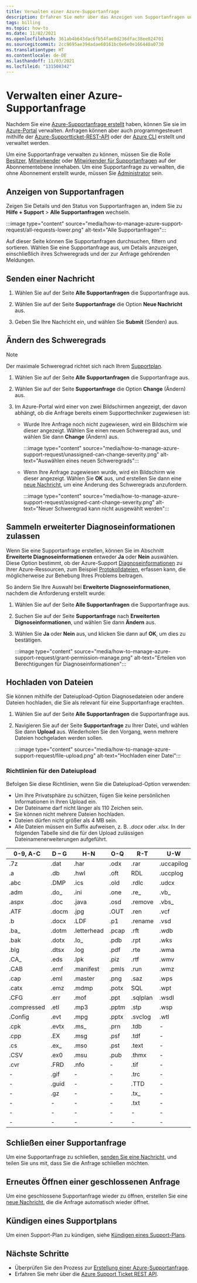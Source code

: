 ```yaml
---
title: Verwalten einer Azure-Supportanfrage
description: Erfahren Sie mehr über das Anzeigen von Supportanfragen und das Senden von Nachrichten, das Hochladen von Dateien und das Verwalten von Optionen.
tags: billing
ms.topic: how-to
ms.date: 11/02/2021
ms.openlocfilehash: 361ab4b643dac6fb54fae8d236dfac38ee024701
ms.sourcegitcommit: 2cc9695ae394adae60161bc0e6e0e166440a0730
ms.translationtype: HT
ms.contentlocale: de-DE
ms.lasthandoff: 11/03/2021
ms.locfileid: "131508342"
---
```

# <a name="manage-an-azure-support-request"></a>Verwalten einer Azure-Supportanfrage

Nachdem Sie eine [Azure-Supportanfrage erstellt](how-to-create-azure-support-request.md) haben, können Sie sie im [Azure-Portal](https://portal.azure.com) verwalten. Anfragen können aber auch programmgesteuert mithilfe der [Azure-Supportticket-REST-API](/rest/api/support) oder der [Azure CLI](/cli/azure/azure-cli-support-request) erstellt und verwaltet werden.

Um eine Supportanfrage verwalten zu können, müssen Sie die Rolle [Besitzer](../../role-based-access-control/built-in-roles.md#owner), [Mitwirkender](../../role-based-access-control/built-in-roles.md#contributor) oder [Mitwirkender für Supportanfragen](../../role-based-access-control/built-in-roles.md#support-request-contributor) auf der Abonnementebene innehaben. Um eine Supportanfrage zu verwalten, die ohne Abonnement erstellt wurde, müssen Sie [Administrator](../../active-directory/roles/permissions-reference.md) sein.

## <a name="view-support-requests"></a>Anzeigen von Supportanfragen

Zeigen Sie Details und den Status von Supportanfragen an, indem Sie zu **Hilfe + Support** >  **Alle Supportanfragen** wechseln.

:::image type="content" source="media/how-to-manage-azure-support-request/all-requests-lower.png" alt-text="Alle Supportanfragen":::

Auf dieser Seite können Sie Supportanfragen durchsuchen, filtern und sortieren. Wählen Sie eine Supportanfrage aus, um Details anzuzeigen, einschließlich ihres Schweregrads und der zur Anfrage gehörenden Meldungen.

## <a name="send-a-message"></a>Senden einer Nachricht

1. Wählen Sie auf der Seite **Alle Supportanfragen** die Supportanfrage aus.

1. Wählen Sie auf der Seite **Supportanfrage** die Option **Neue Nachricht** aus.

1. Geben Sie Ihre Nachricht ein, und wählen Sie **Submit** (Senden) aus.

## <a name="change-the-severity-level"></a>Ändern des Schweregrads

> [!NOTE]
> Der maximale Schweregrad richtet sich nach Ihrem [Supportplan](https://azure.microsoft.com/support/plans).

1. Wählen Sie auf der Seite **Alle Supportanfragen** die Supportanfrage aus.

1. Wählen Sie auf der Seite **Supportanfrage** die Option **Change** (Ändern) aus.

1. Im Azure-Portal wird einer von zwei Bildschirmen angezeigt, der davon abhängt, ob die Anfrage bereits einem Supporttechniker zugewiesen ist:

    - Wurde Ihre Anfrage noch nicht zugewiesen, wird ein Bildschirm wie dieser angezeigt. Wählen Sie einen neuen Schweregrad aus, und wählen Sie dann **Change** (Ändern) aus.

        :::image type="content" source="media/how-to-manage-azure-support-request/unassigned-can-change-severity.png" alt-text="Auswählen eines neuen Schweregrads":::

    - Wenn Ihre Anfrage zugewiesen wurde, wird ein Bildschirm wie dieser angezeigt. Wählen Sie **OK** aus, und erstellen Sie dann eine [neue Nachricht](#send-a-message), um eine Änderung des Schweregrads anzufordern.

        :::image type="content" source="media/how-to-manage-azure-support-request/assigned-cant-change-severity.png" alt-text="Neuer Schweregrad kann nicht ausgewählt werden":::

## <a name="allow-collection-of-advanced-diagnostic-information"></a>Sammeln erweiterter Diagnoseinformationen zulassen ​

Wenn Sie eine Supportanfrage erstellen, können Sie im Abschnitt **Erweiterte Diagnoseinformationen** entweder **Ja** oder **Nein** auswählen. Diese Option bestimmt, ob der Azure-Support [Diagnoseinformationen](https://azure.microsoft.com/support/legal/support-diagnostic-information-collection/) zu Ihrer Azure-Ressourcen, zum Beispiel [Protokolldateien](how-to-create-azure-support-request.md#advanced-diagnostic-information-logs), erfassen kann, die möglicherweise zur Behebung Ihres Problems beitragen.

So ändern Sie Ihre Auswahl bei **Erweiterte Diagnoseinformationen**, nachdem die Anforderung erstellt wurde:

1. Wählen Sie auf der Seite **Alle Supportanfragen** die Supportanfrage aus.

1. Suchen Sie auf der Seite **Supportanfrage** nach **Erweiterten Dignoseinformationen**, und wählen Sie dann **Ändern** aus.

1. Wählen Sie **Ja** oder **Nein** aus, und klicken Sie dann auf **OK**, um dies zu bestätigen.

    :::image type="content" source="media/how-to-manage-azure-support-request/grant-permission-manage.png" alt-text="Erteilen von Berechtigungen für Diagnoseinformationen":::

## <a name="upload-files"></a>Hochladen von Dateien

Sie können mithilfe der Dateiupload-Option Diagnosedateien oder andere Dateien hochladen, die Sie als relevant für eine Supportanfrage erachten.

1. Wählen Sie auf der Seite **Alle Supportanfragen** die Supportanfrage aus.

1. Navigieren Sie auf der Seite **Supportanfrage** zu Ihrer Datei, und wählen Sie dann **Upload** aus. Wiederholen Sie den Vorgang, wenn mehrere Dateien hochgeladen werden sollen.

    :::image type="content" source="media/how-to-manage-azure-support-request/file-upload.png" alt-text="Hochladen einer Datei":::

### <a name="file-upload-guidelines"></a>Richtlinien für den Dateiupload

Befolgen Sie diese Richtlinien, wenn Sie die Dateiupload-Option verwenden:

- Um Ihre Privatsphäre zu schützen, fügen Sie keine persönlichen Informationen in Ihren Upload ein.
- Der Dateiname darf nicht länger als 110 Zeichen sein.
- Sie können nicht mehrere Dateien hochladen.
- Dateien dürfen nicht größer als 4 MB sein.
- Alle Dateien müssen ein Suffix aufweisen, z. B. *.docx* oder *.xlsx*. In der folgenden Tabelle sind die für den Upload zulässigen Dateinamenerweiterungen aufgeführt.

| 0-9, A-C    | D – G   | H-N         | O-Q   | R-T      | U-W        | X-Z     |
|-------------|-------|-------------|-------|----------|------------|---------|
| .7z         | .dat  | .har        | .odx  | .rar     | .uccapilog | .xlam   |
| .a          | .db   | .hwl        | .oft  | RDL     | .uccplog   | .xlr    |
| .abc        | .DMP  | .ics        | .old  | .rdlc    | .udcx      | .xls    |
| .adm        | .do_  | .ini        | .one  | .re_     | .vb_       | .xlsb   |
| .aspx       | .doc  | .java       | .osd  | .remove  | .vbs_      | .xlsm   |
| .ATF        | .docm | .jpg        | .OUT  | .ren     | .vcf       | .xlsx   |
| .b          | .docx | .LDF        | .p1   | .rename  | .vsd       | .xlt    |
| .ba_        | .dotm | .letterhead | .pcap | .rft     | .wdb       | .xltx   |
| .bak        | .dotx | .lo_        | .pdb  | .rpt     | .wks       | .xml    |
| .blg        | .dtsx | .log        | .pdf  | .rte     | .wma       | XMLA   |
| .CA_        | .eds  | .lpk        | .piz  | .rtf     | .wmv       | .xps    |
| .CAB        | .emf  | .manifest   | .pmls | .run     | .wmz       | .xsd    |
| .cap        | .eml  | .master     | .png  | .saz     | .wps       | .xsn    |
| .catx       | .emz  | .mdmp       | .potx | SQL     | .wpt       | .xxx    |
| .CFG        | .err  | .mof        | .ppt  | .sqlplan | .wsdl      | .z_     |
| .compressed | .etl  | .mp3        | .pptm | .stp     | .wsp       | .z01    |
| .Config     | .evt  | .mpg        | .pptx | .svclog  | .wtl       | .z02    |
| .cpk        | .evtx | .ms_        | .prn  | .tdb     | -          | .zi     |
| .cpp        | .EX   | .msg        | .psf  | .tdf     | -          | .zi_    |
| .cs         | .ex_  | .mso        | .pst  | .text    | -          | .zip    |
| .CSV        | .ex0  | .msu        | .pub  | .thmx    | -          | .zip_   |
| .cvr        | .FRD  | .nfo        | -     | .tif     | -          | .zipp   |
| -           | .gif  | -           | -     | .trc     | -          | .zipped |
| -           | .guid | -           | -     | .TTD     | -          | .zippy  |
| -           | .gz   | -           | -     | .tx_     | -          | .zipx   |
| -           | -     | -           | -     | .txt     | -          | .zit    |
| -           | -     | -           | -     | -        | -          | .zix    |
| -           | -     | -           | -     | -        | -          | .zzz    |

## <a name="close-a-support-request"></a>Schließen einer Supportanfrage

Um eine Supportanfrage zu schließen, [senden Sie eine Nachricht,](#send-a-message) und teilen Sie uns mit, dass Sie die Anfrage schließen möchten.

## <a name="reopen-a-closed-request"></a>Erneutes Öffnen einer geschlossenen Anfrage

Um eine geschlossene Supportanfrage wieder zu öffnen, erstellen Sie eine [neue Nachricht](#send-a-message), die die Anfrage automatisch wieder öffnet.

## <a name="cancel-a-support-plan"></a>Kündigen eines Supportplans

Um einen Support-Plan zu kündigen, siehe [Kündigen eines Support-Plans](../../cost-management-billing/manage/cancel-azure-subscription.md#cancel-a-support-plan).

## <a name="next-steps"></a>Nächste Schritte

- Überprüfen Sie den Prozess zur [Erstellung einer Azure-Supportanfrage](how-to-create-azure-support-request.md).
- Erfahren Sie mehr über die [Azure Support Ticket REST API](/rest/api/support).

